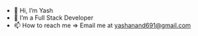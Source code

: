 - 👋 Hi, I’m Yash
- 👀 I’m a Full Stack Developer
- 📫 How to reach me => Email me at yashanand691@gmail.com
